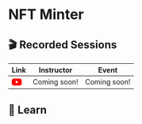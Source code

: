 # NFT Minter

## 🎬 Recorded Sessions
| Link | Instructor | Event |
| ---- | ---------- | ----- |
| [<img src="../../.docs/youtube-icon.png" alt="youtube" width="20" align="center"/>](https://github.com/solana-developers) | Coming soon! | Coming soon! |

## 📗 Learn